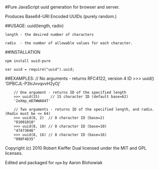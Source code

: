 #Pure JavaScript uuid generation for browser and server.

Produces Base64-URI Encoded UUIDs (purely random.)


##USAGE: uuid(length, radix)

    length - the desired number of characters

    radix  - the number of allowable values for each character.

##INSTALLATION

    npm install uuid-pure

    var uuid = require("uuid").uuid;
    
##EXAMPLES:
        // No arguments  - returns RFC4122, version 4 ID
        >>> uuid()
        'DPBCJL-P3trJvvqvvH2yOj'

        // One argument - returns ID of the specified length
        >>> uuid(15)     // 15 character ID (default base=62)
        '2oXmp_mD7WWA04T'

        // Two arguments - returns ID of the specified length, and radix. (Radix must be <= 64)
        >>> uuid(8, 2)  // 8 character ID (base=2)
        "01001010"
        >>> uuid(8, 10) // 8 character ID (base=10)
        "47473046"
        >>> uuid(8, 16) // 8 character ID (base=16)
        "098F4D35"

Copyright (c) 2010 Robert Kieffer
Dual licensed under the MIT and GPL licenses.

Edited and packaged for `npm` by Aaron Blohowiak